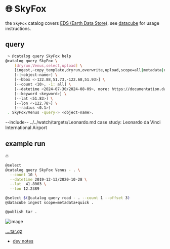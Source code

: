 # 🌐 SkyFox

the `SkyFox` catalog covers [EDS (Earth Data Store)](https://earthdaily.github.io/EDA-Documentation/). see [datacube](../) for usage instructions.

## query

```bash
 > @catalog query SkyFox help
@catalog query SkyFox \
	[dryrun,Venus,select,upload] \
	[ingest,~copy_template,dryrun,overwrite,upload,scope=all|metadata|quick|raster|<.jp2+.tif+.tiff>] \
	[-|<object-name>] \
	[--bbox <-122.88,51.73,-122.68,51.93>] \
	[--count <10>, -1: all] \
	[--datetime <2024-07-30/2024-08-09>, more: https://documentation.dataspace.copernicus.eu/APIs/STAC.html#search-items-by-datetime] \
	[--keyword <keyword>] \
	[--lat <51.83>] \
	[--lon <-122.78>] \
	[--radius <0.1>]
 . SkyFox/Venus -query-> <object-name>.
```

--include-- ../../watch/targets/Leonardo.md case study: Leonardo da Vinci International Airport

## example run

🔥

```bash
@select
@catalog query SkyFox Venus - . \
  --count 10 \
  --datetime 2019-12-13/2020-10-28 \
  --lat  41.8003 \
  --lon 12.2389

@select $(@catalog query read - . --count 1 --offset 3)
@datacube ingest scope=metadata+quick .

@publish tar .
```

![image](...)

[....tar.gz](...)

- [dev notes](https://arash-kamangir.medium.com/%EF%B8%8F-conversations-with-ai-234-7ffa6d34230b)